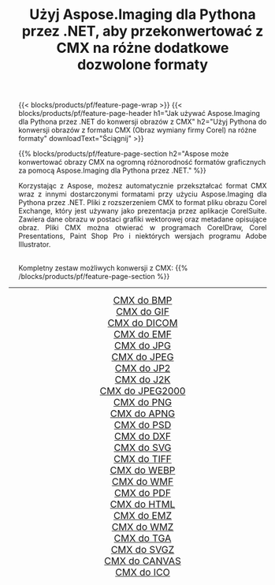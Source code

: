 ﻿---
title: Użyj Aspose.Imaging dla Pythona przez .NET, aby przekonwertować z CMX na różne dodatkowe dozwolone formaty 
weight: 3920
url: /pl/python-net/conversion/from/cmx 
lang: pl
langdirlevel: 2
locales: zh-hans,ja,it,ru,de,es,fr,nl,id,lt,pl,pt,vi,tr,ko,zh-hant,ar,hi,th,sv,cs,uk,he
description: Możesz szybko przekształcić CMX(Obraz wymiany firmy Corel) w różne formaty za pomocą Aspose.Imaging dla Pythona przez .NET.
---

{{< blocks/products/pf/feature-page-wrap >}}
{{< blocks/products/pf/feature-page-header h1="Jak używać Aspose.Imaging dla Pythona przez .NET do konwersji obrazów z CMX" h2="Użyj Pythona do konwersji obrazów z formatu CMX (Obraz wymiany firmy Corel) na różne formaty" downloadText="Ściągnij" >}}


{{% blocks/products/pf/feature-page-section  h2="Aspose może konwertować obrazy CMX na ogromną różnorodność formatów graficznych za pomocą Aspose.Imaging dla Pythona przez .NET." %}}
<p align=justify>Korzystając z Aspose, możesz automatycznie przekształcać format CMX wraz z innymi dostarczonymi formatami przy użyciu Aspose.Imaging dla Pythona przez .NET. Pliki z rozszerzeniem CMX to format pliku obrazu Corel Exchange, który jest używany jako prezentacja przez aplikacje CorelSuite. Zawiera dane obrazu w postaci grafiki wektorowej oraz metadane opisujące obraz. Pliki CMX można otwierać w programach CorelDraw, Corel Presentations, Paint Shop Pro i niektórych wersjach programu Adobe Illustrator.</p>
<br/>
Kompletny zestaw możliwych konwersji z CMX:
{{% /blocks/products/pf/feature-page-section %}}
<div class="container-fluid productfamilypage bg-gray">
    <div class="convertypes bg-gray agp-content section">
        <div class="container">
		<hr style="margin-left:-20px;"/>
		<div class="row other-converters" style="gap: 10px;font-size: 19px;text-align:center;">
		    <div class='col-md-2 other-converter remove-lp remove-rp'><a href="/imaging/pl/python-net/conversion/cmx-to-bmp" style="padding:15px;">CMX do BMP</a></div><div class='col-md-2 other-converter remove-lp remove-rp'><a href="/imaging/pl/python-net/conversion/cmx-to-gif" style="padding:15px;">CMX do GIF</a></div><div class='col-md-2 other-converter remove-lp remove-rp'><a href="/imaging/pl/python-net/conversion/cmx-to-dicom" style="padding:15px;">CMX do DICOM</a></div><div class='col-md-2 other-converter remove-lp remove-rp'><a href="/imaging/pl/python-net/conversion/cmx-to-emf" style="padding:15px;">CMX do EMF</a></div><div class='col-md-2 other-converter remove-lp remove-rp'><a href="/imaging/pl/python-net/conversion/cmx-to-jpg" style="padding:15px;">CMX do JPG</a></div><div class='col-md-2 other-converter remove-lp remove-rp'><a href="/imaging/pl/python-net/conversion/cmx-to-jpeg" style="padding:15px;">CMX do JPEG</a></div><div class='col-md-2 other-converter remove-lp remove-rp'><a href="/imaging/pl/python-net/conversion/cmx-to-jp2" style="padding:15px;">CMX do JP2</a></div><div class='col-md-2 other-converter remove-lp remove-rp'><a href="/imaging/pl/python-net/conversion/cmx-to-j2k" style="padding:15px;">CMX do J2K</a></div><div class='col-md-2 other-converter remove-lp remove-rp'><a href="/imaging/pl/python-net/conversion/cmx-to-jpeg2000" style="padding:15px;">CMX do JPEG2000</a></div><div class='col-md-2 other-converter remove-lp remove-rp'><a href="/imaging/pl/python-net/conversion/cmx-to-png" style="padding:15px;">CMX do PNG</a></div><div class='col-md-2 other-converter remove-lp remove-rp'><a href="/imaging/pl/python-net/conversion/cmx-to-apng" style="padding:15px;">CMX do APNG</a></div><div class='col-md-2 other-converter remove-lp remove-rp'><a href="/imaging/pl/python-net/conversion/cmx-to-psd" style="padding:15px;">CMX do PSD</a></div><div class='col-md-2 other-converter remove-lp remove-rp'><a href="/imaging/pl/python-net/conversion/cmx-to-dxf" style="padding:15px;">CMX do DXF</a></div><div class='col-md-2 other-converter remove-lp remove-rp'><a href="/imaging/pl/python-net/conversion/cmx-to-svg" style="padding:15px;">CMX do SVG</a></div><div class='col-md-2 other-converter remove-lp remove-rp'><a href="/imaging/pl/python-net/conversion/cmx-to-tiff" style="padding:15px;">CMX do TIFF</a></div><div class='col-md-2 other-converter remove-lp remove-rp'><a href="/imaging/pl/python-net/conversion/cmx-to-webp" style="padding:15px;">CMX do WEBP</a></div><div class='col-md-2 other-converter remove-lp remove-rp'><a href="/imaging/pl/python-net/conversion/cmx-to-wmf" style="padding:15px;">CMX do WMF</a></div><div class='col-md-2 other-converter remove-lp remove-rp'><a href="/imaging/pl/python-net/conversion/cmx-to-pdf" style="padding:15px;">CMX do PDF</a></div><div class='col-md-2 other-converter remove-lp remove-rp'><a href="/imaging/pl/python-net/conversion/cmx-to-html" style="padding:15px;">CMX do HTML</a></div><div class='col-md-2 other-converter remove-lp remove-rp'><a href="/imaging/pl/python-net/conversion/cmx-to-emz" style="padding:15px;">CMX do EMZ</a></div><div class='col-md-2 other-converter remove-lp remove-rp'><a href="/imaging/pl/python-net/conversion/cmx-to-wmz" style="padding:15px;">CMX do WMZ</a></div><div class='col-md-2 other-converter remove-lp remove-rp'><a href="/imaging/pl/python-net/conversion/cmx-to-tga" style="padding:15px;">CMX do TGA</a></div><div class='col-md-2 other-converter remove-lp remove-rp'><a href="/imaging/pl/python-net/conversion/cmx-to-svgz" style="padding:15px;">CMX do SVGZ</a></div><div class='col-md-2 other-converter remove-lp remove-rp'><a href="/imaging/pl/python-net/conversion/cmx-to-canvas" style="padding:15px;">CMX do CANVAS</a></div><div class='col-md-2 other-converter remove-lp remove-rp'><a href="/imaging/pl/python-net/conversion/cmx-to-ico" style="padding:15px;">CMX do ICO</a></div>
                </div>
        </div>
    </div>
</div>
<br/>

